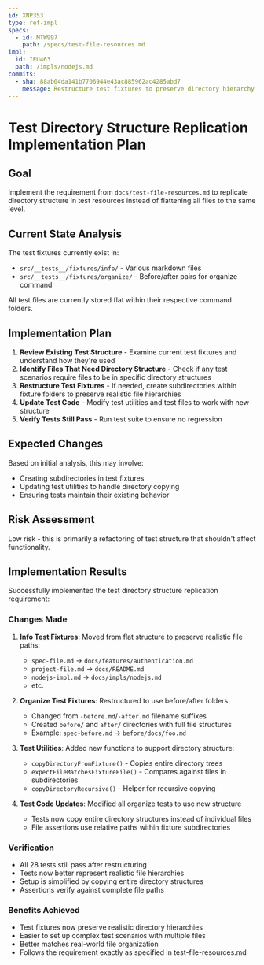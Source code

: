 ```yaml
---
id: XNP353
type: ref-impl
specs:
  - id: MTW997
    path: /specs/test-file-resources.md
impl:
  id: IEU463
  path: /impls/nodejs.md
commits:
  - sha: 88ab04da141b7706944e43ac885962ac4285abd7
    message: Restructure test fixtures to preserve directory hierarchy
---
```


# Test Directory Structure Replication Implementation Plan

## Goal

Implement the requirement from `docs/test-file-resources.md` to replicate directory structure in test resources instead of flattening all files to the same level.

## Current State Analysis

The test fixtures currently exist in:

- `src/__tests__/fixtures/info/` - Various markdown files
- `src/__tests__/fixtures/organize/` - Before/after pairs for organize command

All test files are currently stored flat within their respective command folders.

## Implementation Plan

1. **Review Existing Test Structure** - Examine current test fixtures and understand how they're used
2. **Identify Files That Need Directory Structure** - Check if any test scenarios require files to be in specific directory structures
3. **Restructure Test Fixtures** - If needed, create subdirectories within fixture folders to preserve realistic file hierarchies
4. **Update Test Code** - Modify test utilities and test files to work with new structure
5. **Verify Tests Still Pass** - Run test suite to ensure no regression

## Expected Changes

Based on initial analysis, this may involve:

- Creating subdirectories in test fixtures
- Updating test utilities to handle directory copying
- Ensuring tests maintain their existing behavior

## Risk Assessment

Low risk - this is primarily a refactoring of test structure that shouldn't affect functionality.

## Implementation Results

Successfully implemented the test directory structure replication requirement:

### Changes Made

1. **Info Test Fixtures**: Moved from flat structure to preserve realistic file paths:
   - `spec-file.md` → `docs/features/authentication.md`
   - `project-file.md` → `docs/README.md`
   - `nodejs-impl.md` → `docs/impls/nodejs.md`
   - etc.

2. **Organize Test Fixtures**: Restructured to use before/after folders:
   - Changed from `-before.md`/`-after.md` filename suffixes
   - Created `before/` and `after/` directories with full file structures
   - Example: `spec-before.md` → `before/docs/foo.md`

3. **Test Utilities**: Added new functions to support directory structure:
   - `copyDirectoryFromFixture()` - Copies entire directory trees
   - `expectFileMatchesFixtureFile()` - Compares against files in subdirectories
   - `copyDirectoryRecursive()` - Helper for recursive copying

4. **Test Code Updates**: Modified all organize tests to use new structure
   - Tests now copy entire directory structures instead of individual files
   - File assertions use relative paths within fixture subdirectories

### Verification

- All 28 tests still pass after restructuring
- Tests now better represent realistic file hierarchies
- Setup is simplified by copying entire directory structures
- Assertions verify against complete file paths

### Benefits Achieved

- Test fixtures now preserve realistic directory hierarchies
- Easier to set up complex test scenarios with multiple files
- Better matches real-world file organization
- Follows the requirement exactly as specified in test-file-resources.md
